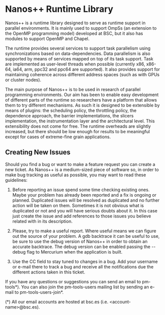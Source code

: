 Nanos++ Runtime Library
=======================

Nanos++ is a runtime library designed to serve as runtime support in parallel
environments. It is mainly used to support OmpSs (an extension to the OpenMP
programming model) developed at BSC, but it also has modules to support OpenMP
and Chapel.

The runtime provides several services to support task parallelism using
synchronizations based on data-dependencies. Data parallelism is also supported
by means of services mapped on top of its task support. Task are implemented as
user-level threads when possible (currently x86, x86-64, ia64, arm, ppc32 and
ppc64 are supported). It also provides support for maintaining coherence across
different address spaces (such as with GPUs or cluster nodes).

The main purpose of Nanos++ is to be used in research of parallel programming
environments. Our aim has been to enable easy development of different parts of
the runtime so researchers have a platform that allows them to try different
mechanisms. As such it is designed to be extensible by means of plugins: the
scheduling policy, the throttling policy, the dependence approach, the barrier
implementations, the slicers implementation, the instrumentation layer and the
architectural level. This extensibility does not come for free. The runtime
overheads are slightly increased, but there should be low enough for results to
be meaningful except for cases of extreme-fine grain applications.

Creating New Issues
-------------------

Should you find a bug or want to make a feature request you can create a new
ticket. As Nanos++ is a medium-sized piece of software so, in order to make bug
tracking as useful as possible, you may want to read these guidelines:

  1. Before reporting an issue spend some time checking existing ones. Maybe
your problem has already been reported and a fix is ongoing or planned.
Duplicated issues will be resolved as duplicated and no further action will be
taken on them. Sometimes it is not obvious what is duplicated or not and you
will have serious doubts about it. In this case just create the issue and add
references to those issues you believe related with in its description.

  1. Please, try to make a useful report. Where useful means we can figure out
the source of your problem. A gdb backtrace it can be useful to use, be sure to
use the debug version of Nanos++ in order to obtain an accurate backtrace. The
debug version can be enabled passing the --debug flag to Mercurium when the
application is built.

  1. Use the CC field to stay tuned to changes in a bug. Add your username or
e-mail there to track a bug and receive all the notifications due the different
actions taken in this ticket.

If you have any questions or suggestions you can send an email to pm-tools\*).
You can also join the pm-tools-users mailing list by sending an e-mail to
pm-tools-users-join\*.

(\*) All our email accounts are hosted at bsc.es (i.e. \<account-name\>@bsc.es).

